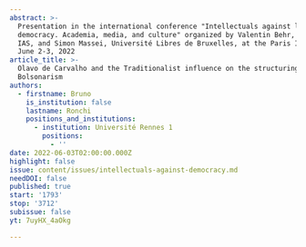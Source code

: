 ```yaml
---
abstract: >-
  Presentation in the international conference "Intellectuals against liberal
  democracy. Academia, media, and culture" organized by Valentin Behr, Paris
  IAS, and Simon Massei, Université Libres de Bruxelles, at the Paris IAS, on
  June 2-3, 2022
article_title: >-
  Olavo de Carvalho and the Traditionalist influence on the structuring of
  Bolsonarism
authors:
  - firstname: Bruno
    is_institution: false
    lastname: Ronchi
    positions_and_institutions:
      - institution: Université Rennes 1
        positions:
          - ''
date: 2022-06-03T02:00:00.000Z
highlight: false
issue: content/issues/intellectuals-against-democracy.md
needDOI: false
published: true
start: '1793'
stop: '3712'
subissue: false
yt: 7uyHX_4aOkg

---
```

<Youtube yt="7uyHX_4aOkg" caption="Olavo de Carvalho and the Traditionalist influence on the structuring of Bolsonarism" start="1793" stop="3712"></Youtube>
